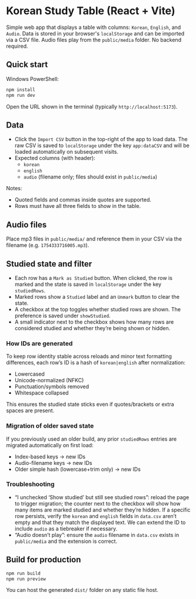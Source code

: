 # Korean Study Table (React + Vite)

Simple web app that displays a table with columns: `Korean`, `English`, and `Audio`. Data is stored in your browser's `localStorage` and can be imported via a CSV file. Audio files play from the `public/media` folder. No backend required.

## Quick start

Windows PowerShell:

```powershell
npm install
npm run dev
```

Open the URL shown in the terminal (typically `http://localhost:5173`).

## Data

- Click the `Import CSV` button in the top-right of the app to load data. The raw CSV is saved to `localStorage` under the key `app:dataCSV` and will be loaded automatically on subsequent visits.
- Expected columns (with header):
	- `korean`
	- `english`
	- `audio` (filename only; files should exist in `public/media`)

Notes:
- Quoted fields and commas inside quotes are supported.
- Rows must have all three fields to show in the table.

## Audio files

Place mp3 files in `public/media/` and reference them in your CSV via the filename (e.g. `1754333716005.mp3`).

## Studied state and filter

- Each row has a `Mark as Studied` button. When clicked, the row is marked and the state is saved in `localStorage` under the key `studiedRows`.
- Marked rows show a `Studied` label and an `Unmark` button to clear the state.
- A checkbox at the top toggles whether studied rows are shown. The preference is saved under `showStudied`.
- A small indicator next to the checkbox shows how many rows are considered studied and whether they’re being shown or hidden.

### How IDs are generated

To keep row identity stable across reloads and minor text formatting differences, each row’s ID is a hash of `korean|english` after normalization:

- Lowercased
- Unicode-normalized (NFKC)
- Punctuation/symbols removed
- Whitespace collapsed

This ensures the studied state sticks even if quotes/brackets or extra spaces are present.

### Migration of older saved state

If you previously used an older build, any prior `studiedRows` entries are migrated automatically on first load:

- Index-based keys → new IDs
- Audio-filename keys → new IDs
- Older simple hash (lowercase+trim only) → new IDs

### Troubleshooting

- “I unchecked ‘Show studied’ but still see studied rows”: reload the page to trigger migration; the counter next to the checkbox will show how many items are marked studied and whether they’re hidden. If a specific row persists, verify the `korean` and `english` fields in `data.csv` aren’t empty and that they match the displayed text. We can extend the ID to include `audio` as a tiebreaker if necessary.
- “Audio doesn’t play”: ensure the `audio` filename in `data.csv` exists in `public/media` and the extension is correct.

## Build for production

```powershell
npm run build
npm run preview
```

You can host the generated `dist/` folder on any static file host.
